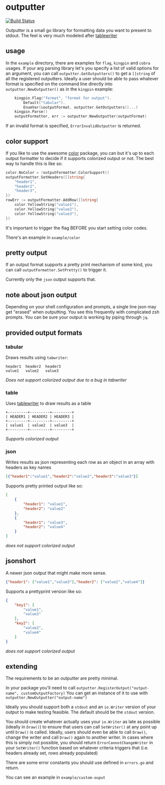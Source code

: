 # outputter

[![Build Status](https://travis-ci.org/lusis/outputter.svg?branch=master)](https://travis-ci.org/lusis/go-outputter)

Outputter is a small go library for formatting data you want to present to stdout.
The feel is very much modeled after [tablewriter](github.com/olekukonko/tablewriter)

## usage

In the `example` directory, there are examples for `flag`, `kingpin` and `cobra` usages.
If your arg parsing library let's you specify a list of valid options for an argument, you can call `outputter.GetOutputters()` to get a `[]string` of all the registered outputters.
Ideally a user should be able to pass whatever format is specified on the command line directly into `outputter.NewOutputter()` as in the `kingpin` example:

```go
    kingpin.Flag("format", "format for output").
        Default("tabular").
        EnumVar(&outputFormat, outputter.GetOutputters()...)
    kingpin.Parse()
    outputFormatter, err := outputter.NewOutputter(outputFormat)
```

If an invalid format is specified, `ErrorInvalidOutputter` is returned.

## color support

If you like to use the awesome [color](https://github.com/fatih/color) package, you can but it's up to each output formatter to decide if it supports colorized output or not. The best way to handle this is like so:

```go
color.NoColor = !outputFormatter.ColorSupport()
outputFormatter.SetHeaders([]string{
    "header1",
    "header2",
    "header3",
})
rowErr := outputFormatter.AddRow([]string{
    color.YellowString("value1"),
    color.YellowString("value2"),
    color.YellowString("value3"),
})
```

It's important to trigger the flag BEFORE you start setting color codes.

There's an example in `example/color`

## pretty output

If an output format supports a pretty print mechanism of some kind, you can call `outputFormatter.SetPretty()` to trigger it.

Currently only the `json` output supports that.

## note about json output

Depending on your shell configuration and prompts, a single line json may get "erased" when outputting. You see this frequently with complicated zsh prompts. You can be sure your output is working by piping through `jq`.

## provided output formats

### tabular

Draws results using `tabwriter`:

```text
header1  header2  header3
value1   value2   value3
```

_Does not support colorized output due to a bug in tabwriter_

### table

Uses [tablewriter](github.com/olekukonko/tablewriter) to draw results as a table

```text
+---------+---------+---------+
| HEADER1 | HEADER2 | HEADER3 |
+---------+---------+---------+
| value1  | value2  | value3  |
+---------+---------+---------+
```

_Supports colorized output_

### json

Writes results as json representing each row as an object in an array with headers as key names

```json
[{"header1":"value1","header2":"value2","header3":"value3"}]
```

Supports pretty printed output like so:

```json
[
    {
        "header1": "value1",
        "header2": "value2"
    },
    {
        "header1": "value3",
        "header2": "value4"
    }
]
```

_does not support colorized output_

## jsonshort

A newer json output that might make more sense.

```json
{"header1": ["value1","value3"],"header2": ["value2","value4"]}
```

Supports a prettyprint version like so:

```json
{
    "key1": [
        "value1",
        "value3"
    ],
    "key2": [
        "value2",
        "value4"
    ]
}
```

_does not support colorized output_

## extending

The requirements to be an outputter are pretty minimal.

In your package you'll need to call `outputter.RegisterOutput("output-name", customOutputFactory)`
You can get an instance of it to use with `outputter.NewOutputter("output-name")`

Ideally you should support both a `stdout` and an `io.Writer` version of your output to make testing feasible. The default should be the `stdout` version.

You should create whatever actually uses your `io.Writer` as late as possible (ideally in `Draw()`) to ensure that users can call `SetWriter()` at any point up until `Draw()` is called.
Ideally, users should even be able to call `Draw()`, change the writer and call `Draw()` again to another writer.
In cases where this is simply not possible, you should return `ErrorCannotChangeWriter` in your `SetWriter()` function based on whatever criteria triggers that (i.e. headers already set, rows already populated)

There are some error constants you should use defined in `errors.go` and return.

You can see an example in `example/custom-ouput`